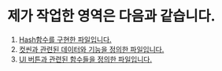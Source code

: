 # 제가 작업한 영역은 다음과 같습니다.

1. [Hash함수를 구현한 파일입니다.](https://github.com/ksc0116/Stresh/blob/main/Stresh_Solution/Strash/MyHash.h)
2. [컷씬과 관련된 데이터와 기능을 정의한 파일입니다.](https://github.com/ksc0116/Stresh/blob/main/Stresh_Solution/Strash/Cutscene.h)
3. [UI 버튼과 관련된 함수들을 정의한 파일입니다.](https://github.com/ksc0116/Stresh/blob/main/Stresh_Solution/Strash/UIButton.h)

